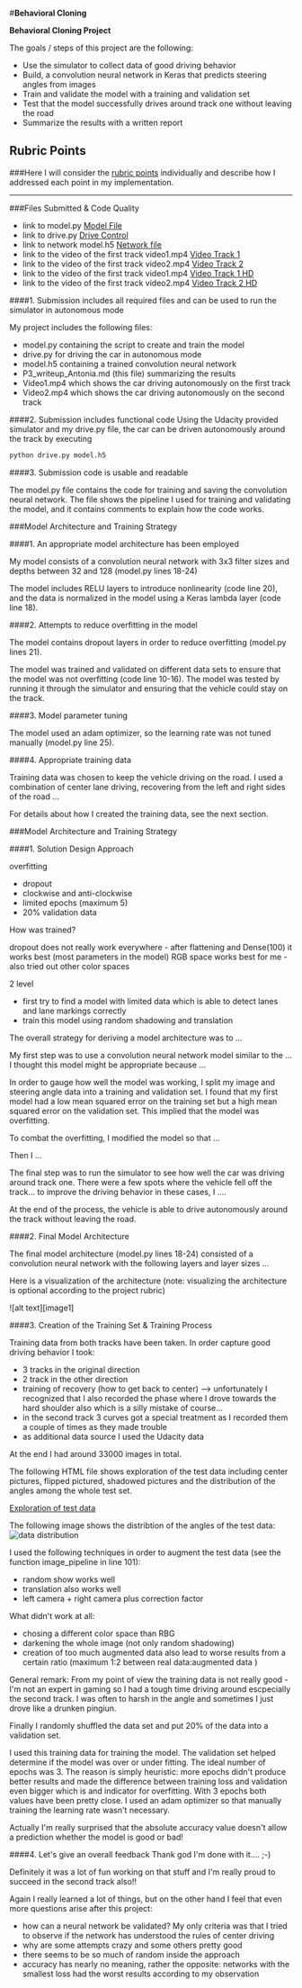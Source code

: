 #**Behavioral Cloning**


**Behavioral Cloning Project**

The goals / steps of this project are the following:
* Use the simulator to collect data of good driving behavior
* Build, a convolution neural network in Keras that predicts steering angles from images
* Train and validate the model with a training and validation set
* Test that the model successfully drives around track one without leaving the road
* Summarize the results with a written report


[//]: # (Image References)


[image5]: ./docu/model_summary.png "Model summary"
[image6]: ./docu/data_distribution.png "Data distribution"
[image7]: https://rawgit.com/AntoniaSophia/Behavioral-Cloning_Project3/master/solution/docu/Behavioral_Cloning.html "Notebook"

## Rubric Points
###Here I will consider the [rubric points](https://review.udacity.com/#!/rubrics/432/view) individually and describe how I addressed each point in my implementation.  

---
###Files Submitted & Code Quality

* link to model.py [Model File](https://github.com/AntoniaSophia/Behavioral-Cloning_Project3/blob/master/solution/model.py)
* link to drive.py [Drive Control](https://github.com/AntoniaSophia/Behavioral-Cloning_Project3/blob/master/solution/drive.py)  
* link to network model.h5 [Network file](https://github.com/AntoniaSophia/Behavioral-Cloning_Project3/blob/master/solution/model.h5)
* link to the video of the first track video1.mp4 [Video Track 1](https://github.com/AntoniaSophia/Behavioral-Cloning_Project3/blob/master/solution/videos/videos_track1.mp4)
* link to the video of the first track video2.mp4 [Video Track 2](https://github.com/AntoniaSophia/Behavioral-Cloning_Project3/blob/master/solution/videos/videos_track2.mp4)
* link to the video of the first track video1.mp4 [Video Track 1 HD](https://github.com/AntoniaSophia/Behavioral-Cloning_Project3/blob/master/solution/videos/Videos%20Track1%20Fullhd-1.m4v)
* link to the video of the first track video2.mp4 [Video Track 2 HD](https://github.com/AntoniaSophia/Behavioral-Cloning_Project3/blob/master/solution/videos/Videos%20Track2%20Fullhd-1.m4v)


####1. Submission includes all required files and can be used to run the simulator in autonomous mode

My project includes the following files:
* model.py containing the script to create and train the model
* drive.py for driving the car in autonomous mode
* model.h5 containing a trained convolution neural network 
* P3_writeup_Antonia.md (this file) summarizing the results
* Video1.mp4 which shows the car driving autonomously on the first track
* Video2.mp4 which shows the car driving autonomously on the second track


####2. Submission includes functional code
Using the Udacity provided simulator and my drive.py file, the car can be driven autonomously around the track by executing 
```sh
python drive.py model.h5
```


####3. Submission code is usable and readable

The model.py file contains the code for training and saving the convolution neural network. The file shows the pipeline I used for training and validating the model, and it contains comments to explain how the code works.

###Model Architecture and Training Strategy

####1. An appropriate model architecture has been employed

My model consists of a convolution neural network with 3x3 filter sizes and depths between 32 and 128 (model.py lines 18-24) 

The model includes RELU layers to introduce nonlinearity (code line 20), and the data is normalized in the model using a Keras lambda layer (code line 18). 

####2. Attempts to reduce overfitting in the model

The model contains dropout layers in order to reduce overfitting (model.py lines 21). 

The model was trained and validated on different data sets to ensure that the model was not overfitting (code line 10-16). The model was tested by running it through the simulator and ensuring that the vehicle could stay on the track.

####3. Model parameter tuning

The model used an adam optimizer, so the learning rate was not tuned manually (model.py line 25).

####4. Appropriate training data

Training data was chosen to keep the vehicle driving on the road. I used a combination of center lane driving, recovering from the left and right sides of the road ... 

For details about how I created the training data, see the next section. 






###Model Architecture and Training Strategy

####1. Solution Design Approach


overfitting
- dropout
- clockwise and anti-clockwise 
- limited epochs (maximum 5)
- 20% validation data

How was trained?

dropout does not really work everywhere - after flattening and Dense(100) it works best (most parameters in the model)
RGB space works best for me - also tried out other color spaces



2 level
- first try to find a model with limited data which is able to detect lanes and lane markings correctly
- train this model using random shadowing and translation


The overall strategy for deriving a model architecture was to ...

My first step was to use a convolution neural network model similar to the ... I thought this model might be appropriate because ...

In order to gauge how well the model was working, I split my image and steering angle data into a training and validation set. I found that my first model had a low mean squared error on the training set but a high mean squared error on the validation set. This implied that the model was overfitting. 

To combat the overfitting, I modified the model so that ...

Then I ... 

The final step was to run the simulator to see how well the car was driving around track one. There were a few spots where the vehicle fell off the track... to improve the driving behavior in these cases, I ....

At the end of the process, the vehicle is able to drive autonomously around the track without leaving the road.

####2. Final Model Architecture

The final model architecture (model.py lines 18-24) consisted of a convolution neural network with the following layers and layer sizes ...

Here is a visualization of the architecture (note: visualizing the architecture is optional according to the project rubric)

![alt text][image1]

####3. Creation of the Training Set & Training Process

Training data from both tracks have been taken. In order capture good driving behavior I took:
- 3 tracks in the original direction
- 2 track in the other direction
- training of recovery (how to get back to center) --> unfortunately I recognized that I also recorded the phase where I drove towards the hard shoulder also which is a silly mistake of course...
- in the second track 3 curves got a special treatment as I recorded them a couple of times as they made trouble
- as additional data source I used the Udacity data 

At the end I had around 33000 images in total. 

The following HTML file shows exploration of the test data including center pictures, flipped pictured, shadowed pictures and the distribution of the angles among the whole test set.

[Exploration of test data](https://rawgit.com/AntoniaSophia/Behavioral-Cloning_Project3/master/solution/docu/Behavioral_Cloning.html)

The following image shows the distribtion of the angles of the test data:
![data distribution][image6]


I used the following techniques in order to augment the test data (see the function image_pipeline in line 101):
- random show works well
- translation also works well
- left camera + right camera plus correction factor

What didn't work at all:
- chosing a different color space than RBG
- darkening the whole image (not only random shadowing)
- creation of too much augmented data also lead to worse results from a certain ratio (maximum 1:2 between real data:augmented data )


General remark:
From my point of view the training data is not really good - I'm not an expert in gaming so I had a tough time driving around escpecially the second track. I was often to harsh in the angle and sometimes I just drove like a drunken pingiun.


Finally I randomly shuffled the data set and put 20% of the data into a validation set. 

I used this training data for training the model. The validation set helped determine if the model was over or under fitting. The ideal number of epochs was 3. The reason is simply heuristic: more epochs didn't produce better results and made the difference between training loss and validation even bigger which is and indicator for overfitting. With 3 epochs both values have been pretty close.
I used an adam optimizer so that manually training the learning rate wasn't necessary.

Actually I'm really surprised that the absolute accuracy value doesn't allow a prediction whether the model is good or bad!


####4. Let's give an overall feedback
Thank god I'm done with it.... ;-)

Definitely it was a lot of fun working on that stuff and I'm really proud to succeed in the second track also!!

Again I really learned a lot of things, but on the other hand I feel that even more questions arise after this project:
- how can a neural network be validated? My only criteria was that I tried to observe if the network has understood the rules of center driving
- why are some attempts crazy and some others pretty good
- there seems to be so much of random inside the approach
- accuracy has nearly no meaning, rather the opposite: networks with the smallest loss had the worst results according to my observation



